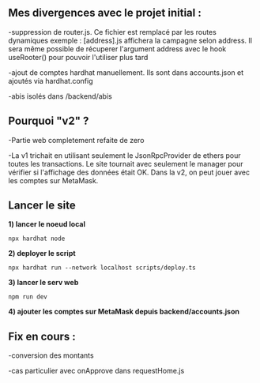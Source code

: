 ## Mes divergences avec le projet initial :

-suppression de router.js. Ce fichier est remplacé par les routes
dynamiques
exemple : [address].js affichera la campagne selon address. Il sera même possible de récuperer
l'argument address avec le hook useRooter() pour pouvoir l'utiliser plus tard

-ajout de comptes hardhat manuellement. Ils sont dans accounts.json et ajoutés via hardhat.config

-abis isolés dans /backend/abis


## Pourquoi "v2" ?

-Partie web completement refaite de zero

-La v1 trichait en utilisant seulement le JsonRpcProvider de ethers pour toutes les transactions. Le site tournait avec seulement le manager pour vérifier si l'affichage des données était OK. Dans la v2, on peut jouer avec les comptes sur MetaMask.

## Lancer le site

**1) lancer le noeud local**

    npx hardhat node 
    
**2) deployer le script**

    npx hardhat run --network localhost scripts/deploy.ts

**3) lancer le serv web**

    npm run dev
    
**4) ajouter les comptes sur MetaMask depuis backend/accounts.json**
    
 ## Fix en cours :
 
 -conversion des montants
 
 -cas particulier avec onApprove dans requestHome.js
 

